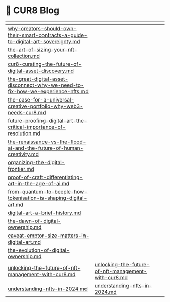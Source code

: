 # 📖 CUR8 Blog



<table data-view="cards"><thead><tr><th data-type="content-ref"></th><th data-hidden data-card-target data-type="content-ref"></th><th data-hidden data-card-cover data-type="files"></th></tr></thead><tbody><tr><td><a href="why-creators-should-own-their-smart-contracts-a-guide-to-digital-art-sovereignty.md">why-creators-should-own-their-smart-contracts-a-guide-to-digital-art-sovereignty.md</a></td><td></td><td></td></tr><tr><td><a href="the-art-of-sizing-your-nft-collection.md">the-art-of-sizing-your-nft-collection.md</a></td><td></td><td></td></tr><tr><td><a href="cur8-curating-the-future-of-digital-asset-discovery.md">cur8-curating-the-future-of-digital-asset-discovery.md</a></td><td></td><td></td></tr><tr><td><a href="the-great-digital-asset-disconnect-why-we-need-to-fix-how-we-experience-nfts.md">the-great-digital-asset-disconnect-why-we-need-to-fix-how-we-experience-nfts.md</a></td><td></td><td></td></tr><tr><td><a href="the-case-for-a-universal-creative-portfolio-why-web3-needs-cur8.md">the-case-for-a-universal-creative-portfolio-why-web3-needs-cur8.md</a></td><td></td><td></td></tr><tr><td><a href="future-proofing-digital-art-the-critical-importance-of-resolution.md">future-proofing-digital-art-the-critical-importance-of-resolution.md</a></td><td></td><td></td></tr><tr><td><a href="the-renaissance-vs-the-flood-ai-and-the-future-of-human-creativity.md">the-renaissance-vs-the-flood-ai-and-the-future-of-human-creativity.md</a></td><td></td><td></td></tr><tr><td><a href="organizing-the-digital-frontier.md">organizing-the-digital-frontier.md</a></td><td></td><td></td></tr><tr><td><a href="proof-of-craft-differentiating-art-in-the-age-of-ai.md">proof-of-craft-differentiating-art-in-the-age-of-ai.md</a></td><td></td><td></td></tr><tr><td><a href="from-quantum-to-beeple-how-tokenisation-is-shaping-digital-art.md">from-quantum-to-beeple-how-tokenisation-is-shaping-digital-art.md</a></td><td></td><td></td></tr><tr><td><a href="digital-art-a-brief-history.md">digital-art-a-brief-history.md</a></td><td></td><td></td></tr><tr><td><a href="the-dawn-of-digital-ownership.md">the-dawn-of-digital-ownership.md</a></td><td></td><td></td></tr><tr><td><a href="caveat-emptor-size-matters-in-digital-art.md">caveat-emptor-size-matters-in-digital-art.md</a></td><td></td><td></td></tr><tr><td><a href="the-evolution-of-digital-ownership.md">the-evolution-of-digital-ownership.md</a></td><td></td><td></td></tr><tr><td><a href="unlocking-the-future-of-nft-management-with-cur8.md">unlocking-the-future-of-nft-management-with-cur8.md</a></td><td><a href="unlocking-the-future-of-nft-management-with-cur8.md">unlocking-the-future-of-nft-management-with-cur8.md</a></td><td></td></tr><tr><td><a href="understanding-nfts-in-2024.md">understanding-nfts-in-2024.md</a></td><td><a href="understanding-nfts-in-2024.md">understanding-nfts-in-2024.md</a></td><td></td></tr></tbody></table>
